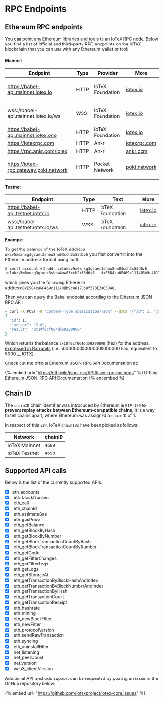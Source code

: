 # RPC Endpoints

## Ethereum RPC endpoints

You can point any [Ethereum libraries and tools](../../web3-development/) to an IoTeX RPC node. Below you find a list of official and third-party RPC endpoints on the IoTeX blockchain that you can use with any Ethereum wallet or tool:&#x20;

#### Mainnet

| Endpoint                               | Type | Provider                   | More                                      |
| -------------------------------------- | ---- | -------------------------- | ----------------------------------------- |
| https://babel-api.mainnet.iotex.io     | HTTP | <p>IoTeX<br>Foundation</p> | [iotex.io](https://iotex.io)              |
| wss://babel-api.mainnet.iotex.io/ws    | WSS  | <p>IoTeX<br>Foundation</p> | [iotex.io](https://iotex.io)              |
| https://babel-api.mainnet.iotex.one    | HTTP | IoTeX Foundation           | [iotex.io](https://iotex.io)              |
| https://iotexrpc.com                   | HTTP | Ankr                       | [iotexrpc.com](https://iotexrpc.com)      |
| https://rpc.ankr.com/iotex             | HTTP | Ankr                       | [ankr.com](https://ankr.com)              |
| https://iotex-rpc.gateway.pokt.network | HTTP | <p>Pocket<br>Network</p>   | [pokt.network](https://www.pokt.network/) |

**Testnet**

| Endpoint                            | Type | Text             | More                         |
| ----------------------------------- | ---- | ---------------- | ---------------------------- |
| https://babel-api.testnet.iotex.io  | HTTP | IoTeX Foundation | [iotex.io](https://iotex.io) |
| wss://babel-api.testnet.iotex.io/ws | WSS  | IoTeX Foundation | [iotex.io](https://iotex.io) |

**Example**

To get the balance of the IoTeX address `ukzv5m6xnsg3gzaec3shew8nw03cch2x53d6v6` you first convert it into the Ethereum address format using ioctl:

```bash
$ ioctl account ethaddr io1ukzv5m6xnsg3gzaec3shew8nw03cch2x53d6v6
io1ukzv5m6xnsg3gzaec3shew8nw03cch2x53d6v6 - 0xE584ca6F469c11140Bb9c4617Cb8f373E38C5D46
```

which gives you the following Ethereum address:`0xE584ca6F469c11140Bb9c4617Cb8f373E38C5D46.`&#x20;

Then you can query the Babel endpoint according to the Ethereum JSON RPC API:&#x20;

```bash
» curl -X POST -H "Content-Type:application/json" --data '{"id": 1, "jsonrpc": "2.0", "method": "eth_getBalance", "params": ["0xE584ca6F469c11140Bb9c4617Cb8f373E38C5D46", ""]}' http://babel-api.mainnet.iotex.io
{
  "id": 1,
  "jsonrpc": "2.0",
  "result": "0x10f0cf064dd59200000"
}
```

Which returns the balance `0x10f0cf064dd59200000` (hex) for the address, [expressed in Rau units](../basic-concepts/iotx-token.md#iotx-fractions) (i.e. 5000000000000000000000 Rau, equivalent to 5000 __ IOTX).

Check out the official Ethereum JSON-RPC API Documentation at:

{% embed url="https://eth.wiki/json-rpc/API#json-rpc-methods" %}
Official Ethereum JSON-RPC API Documentation
{% endembed %}

## Chain ID

The `chainID` chain identifier was introduced by Ethereum in [`EIP-155`](https://eips.ethereum.org/EIPS/eip-155#list-of-chain-ids) **to prevent replay attacks between Ethereum-compatible chains**, it is a way to tell chains apart, where Ethereum was assigned a `chainID` of 1.&#x20;

In respect of this `EIP`, IoTeX `chainIDs` have been picked as follows:

| Network       | chainID |
| ------------- | ------- |
| IoTeX Mainnet | `4689`  |
| IoTeX Testnet | `4690`  |

## Supported API calls

Below is the list of the currently supported APIs:

* [x] eth\_accounts
* [x] &#x20;eth\_blockNumber
* [x] &#x20;eth\_call
* [x] &#x20;eth\_chainId
* [x] &#x20;eth\_estimateGas
* [x] &#x20;eth\_gasPrice
* [x] &#x20;eth\_getBalance
* [x] &#x20;eth\_getBlockByHash
* [x] &#x20;eth\_getBlockByNumber
* [x] &#x20;eth\_getBlockTransactionCountByHash
* [x] &#x20;eth\_getBlockTransactionCountByNumber
* [x] &#x20;eth\_getCode
* [x] &#x20;eth\_getFilterChanges
* [x] &#x20;eth\_getFilterLogs
* [x] &#x20;eth\_getLogs
* [x] &#x20;eth\_getStorageAt
* [x] &#x20;eth\_getTransactionByBlockHashAndIndex
* [x] &#x20;eth\_getTransactionByBlockNumberAndIndex
* [x] &#x20;eth\_getTransactionByHash
* [x] &#x20;eth\_getTransactionCount
* [x] &#x20;eth\_getTransactionReceipt
* [x] &#x20;eth\_hashrate
* [x] &#x20;eth\_mining
* [x] &#x20;eth\_newBlockFilter
* [x] &#x20;eth\_newFilter
* [x] &#x20;eth\_protocolVersion
* [x] &#x20;eth\_sendRawTransaction
* [x] &#x20;eth\_syncing
* [x] &#x20;eth\_uninstallFilter
* [x] &#x20;net\_listening
* [x] &#x20;net\_peerCount
* [x] &#x20;net\_version
* [x] &#x20;web3\_clientVersion

Additional API methods support can be requested by posting an issue in the GitHub repository below:

{% embed url="https://github.com/iotexproject/iotex-core/issues" %}
